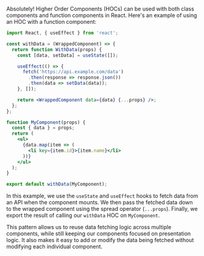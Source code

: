 Absolutely! Higher Order Components (HOCs) can be used with both class components and function components in React. Here's an example of using an HOC with a function component:

```jsx
import React, { useEffect } from 'react';

const withData = (WrappedComponent) => {
  return function WithData(props) {
    const [data, setData] = useState([]);

    useEffect(() => {
      fetch('https://api.example.com/data')
        .then(response => response.json())
        .then(data => setData(data));
    }, []);

    return <WrappedComponent data={data} {...props} />;
  };
};

function MyComponent(props) {
  const { data } = props;
  return (
    <ul>
      {data.map(item => (
        <li key={item.id}>{item.name}</li>
      ))}
    </ul>
  );
}

export default withData(MyComponent);
```

In this example, we use the `useState` and `useEffect` hooks to fetch data from an API when the component mounts. We then pass the fetched data down to the wrapped component using the spread operator (`...props`). Finally, we export the result of calling our `withData` HOC on `MyComponent`.

This pattern allows us to reuse data fetching logic across multiple components, while still keeping our components focused on presentation logic. It also makes it easy to add or modify the data being fetched without modifying each individual component.